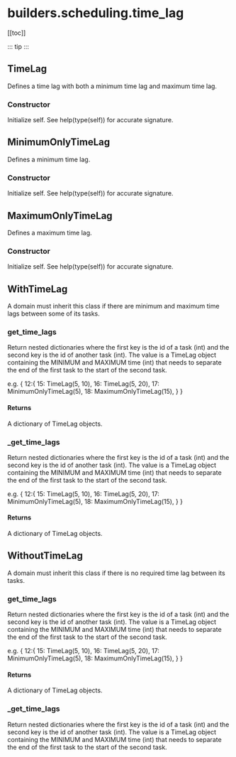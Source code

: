 # builders.scheduling.time_lag

[[toc]]

::: tip
<skdecide-summary></skdecide-summary>
:::

## TimeLag

Defines a time lag with both a minimum time lag and maximum time lag.

### Constructor <Badge text="TimeLag" type="tip"/>

<skdecide-signature name= "TimeLag" :sig="{'params': [{'name': 'minimum_time_lag'}, {'name': 'maximum_time_lags'}]}"></skdecide-signature>

Initialize self.  See help(type(self)) for accurate signature.

## MinimumOnlyTimeLag

Defines a minimum time lag.

### Constructor <Badge text="MinimumOnlyTimeLag" type="tip"/>

<skdecide-signature name= "MinimumOnlyTimeLag" :sig="{'params': [{'name': 'minimum_time_lag'}]}"></skdecide-signature>

Initialize self.  See help(type(self)) for accurate signature.

## MaximumOnlyTimeLag

Defines a maximum time lag.

### Constructor <Badge text="MaximumOnlyTimeLag" type="tip"/>

<skdecide-signature name= "MaximumOnlyTimeLag" :sig="{'params': [{'name': 'maximum_time_lags'}]}"></skdecide-signature>

Initialize self.  See help(type(self)) for accurate signature.

## WithTimeLag

A domain must inherit this class if there are minimum and maximum time lags between some of its tasks.

### get\_time\_lags <Badge text="WithTimeLag" type="tip"/>

<skdecide-signature name= "get_time_lags" :sig="{'params': [{'name': 'self'}], 'return': 'Dict[int, Dict[int, TimeLag]]'}"></skdecide-signature>

Return nested dictionaries where the first key is the id of a task (int)
and the second key is the id of another task (int).
The value is a TimeLag object containing the MINIMUM and MAXIMUM time (int) that needs to separate the end
of the first task to the start of the second task.

e.g.
    {
        12:{
            15: TimeLag(5, 10),
            16: TimeLag(5, 20),
            17: MinimumOnlyTimeLag(5),
            18: MaximumOnlyTimeLag(15),
        }
    }

#### Returns
A dictionary of TimeLag objects.

### \_get\_time\_lags <Badge text="WithTimeLag" type="tip"/>

<skdecide-signature name= "_get_time_lags" :sig="{'params': [{'name': 'self'}], 'return': 'Dict[int, Dict[int, TimeLag]]'}"></skdecide-signature>

Return nested dictionaries where the first key is the id of a task (int)
and the second key is the id of another task (int).
The value is a TimeLag object containing the MINIMUM and MAXIMUM time (int) that needs to separate the end
of the first task to the start of the second task.

e.g.
    {
        12:{
            15: TimeLag(5, 10),
            16: TimeLag(5, 20),
            17: MinimumOnlyTimeLag(5),
            18: MaximumOnlyTimeLag(15),
        }
    }

#### Returns
A dictionary of TimeLag objects.

## WithoutTimeLag

A domain must inherit this class if there is no required time lag between its tasks.

### get\_time\_lags <Badge text="WithTimeLag" type="warn"/>

<skdecide-signature name= "get_time_lags" :sig="{'params': [{'name': 'self'}], 'return': 'Dict[int, Dict[int, TimeLag]]'}"></skdecide-signature>

Return nested dictionaries where the first key is the id of a task (int)
and the second key is the id of another task (int).
The value is a TimeLag object containing the MINIMUM and MAXIMUM time (int) that needs to separate the end
of the first task to the start of the second task.

e.g.
    {
        12:{
            15: TimeLag(5, 10),
            16: TimeLag(5, 20),
            17: MinimumOnlyTimeLag(5),
            18: MaximumOnlyTimeLag(15),
        }
    }

#### Returns
A dictionary of TimeLag objects.

### \_get\_time\_lags <Badge text="WithTimeLag" type="warn"/>

<skdecide-signature name= "_get_time_lags" :sig="{'params': [{'name': 'self'}], 'return': 'Dict[int, Dict[int, TimeLag]]'}"></skdecide-signature>

Return nested dictionaries where the first key is the id of a task (int)
and the second key is the id of another task (int).
The value is a TimeLag object containing the MINIMUM and MAXIMUM time (int) that needs to separate the end
of the first task to the start of the second task.

